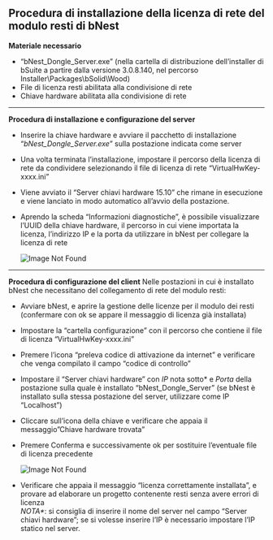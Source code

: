 **Procedura di installazione della licenza di rete del modulo resti di bNest**
---------------------------------------------------------------------------------------
**Materiale necessario**

- “bNest\_Dongle\_Server.exe” (nella cartella di distribuzione dell’installer di bSuite a partire dalla versione 3.0.8.140, nel percorso Installer\Packages\bSolid\Wood)<br>
- File di licenza resti abilitata alla condivisione di rete<br>
- Chiave hardware abilitata alla condivisione di rete

<hr>

**Procedura di installazione e configurazione del server**<br>
- Inserire la chiave hardware e avviare il pacchetto di installazione “*bNest\_Dongle\_Server.exe*” sulla postazione indicata come server<br>
- Una volta terminata l’installazione, impostare il percorso della licenza di rete da condividere selezionando il file di licenza di rete “VirtualHwKey-xxxx.ini”<br>
- Viene avviato il “Server chiavi hardware 15.10” che rimane in esecuzione e viene lanciato in modo automatico all’avvio della postazione.<br>
- Aprendo la scheda “Informazioni diagnostiche”, è possibile visualizzare l’UUID della chiave hardware, il percorso in cui viene importata la licenza, l’indirizzo IP e la porta da utilizzare in bNest per collegare la licenza di rete

  ![Image Not Found](Licenza_Resti/Aspose.Words.d5ef0e30-a93d-46dc-a3b4-63eed9b3e856.011.png)

<hr>

**Procedura di configurazione del client**
Nelle postazioni in cui è installato bNest che necessitano del collegamento di rete del modulo resti:

- Avviare bNest, e aprire la gestione delle licenze per il modulo dei resti (confermare con ok se appare il messaggio di licenza già installata)<br>
- Impostare la “cartella configurazione” con il percorso che contiene il file di licenza “VirtualHwKey-xxxx.ini”<br>
- Premere l’icona “preleva codice di attivazione da internet” e verificare che venga compilato il campo “codice di controllo”<br>
- Impostare il “Server chiavi hardware” con *IP* nota sotto\* e *Porta* della postazione sulla quale è installato “bNest\_Dongle\_Server” (se bNest è installato sulla stessa postazione del server, utilizzare come IP “Localhost”)<br>
- Cliccare sull’icona della chiave e verificare che appaia il messaggio”Chiave hardware trovata”<br>
- Premere Conferma e successivamente ok per sostituire l’eventuale file di licenza precedente

  ![Image Not Found](Licenza_Resti/Aspose.Words.d5ef0e30-a93d-46dc-a3b4-63eed9b3e856.012.png)

- Verificare che appaia il messaggio “licenza correttamente installata”, e provare ad elaborare un progetto contenente resti senza avere errori di licenza<br>
*NOTA\**: si consiglia di inserire il nome del server nel campo “Server chiavi hardware”; se si volesse inserire l’IP è necessario impostare l’IP statico nel server.
